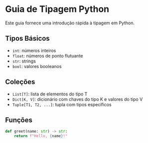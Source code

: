 # Guia de Tipagem Python

Este guia fornece uma introdução rápida à tipagem em Python.

## Tipos Básicos

- `int`: números inteiros
- `float`: números de ponto flutuante
- `str`: strings
- `bool`: valores booleanos

## Coleções

- `List[T]`: lista de elementos do tipo T
- `Dict[K, V]`: dicionário com chaves do tipo K e valores do tipo V
- `Tuple[T1, T2, ...]`: tupla com tipos específicos

## Funções

```python
def greet(name: str) -> str:
    return f"Hello, {name}!"
